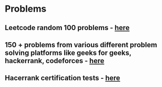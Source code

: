 # Problems

## Leetcode random 100 problems - [here](https://github.com/harish-AK/Problem-solving/blob/main/Problem%20solving/LEET%20CODE/leet_code_problems.ipynb)
## 150 + problems from various different problem solving platforms like geeks for geeks, hackerrank, codeforces - [here](https://github.com/harish-AK/Problem-solving/blob/main/Problem%20solving/150%2B%20problems%20with%20solutions.ipynb)
## Hacerrank certification tests - [here](https://github.com/harish-AK/Problem-solving/tree/main/Problem%20solving/Hacker%20rank%20certification%20problems)
